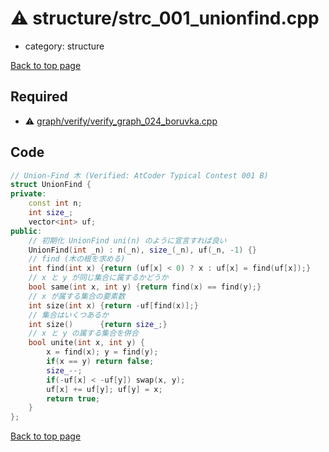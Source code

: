 <!-- mathjax config similar to math.stackexchange -->
<script type="text/javascript" async
  src="https://cdnjs.cloudflare.com/ajax/libs/mathjax/2.7.5/MathJax.js?config=TeX-MML-AM_CHTML">
</script>
<script type="text/x-mathjax-config">
  MathJax.Hub.Config({
    TeX: { equationNumbers: { autoNumber: "AMS" }},
    tex2jax: {
      inlineMath: [ ['$','$'] ],
      processEscapes: true
    },
    "HTML-CSS": { matchFontHeight: false },
    displayAlign: "left",
    displayIndent: "2em"
  });
</script>

<script type="text/javascript" src="https://cdnjs.cloudflare.com/ajax/libs/jquery/3.4.1/jquery.min.js"></script>
<script src="https://cdn.jsdelivr.net/npm/jquery-balloon-js@1.1.2/jquery.balloon.min.js" integrity="sha256-ZEYs9VrgAeNuPvs15E39OsyOJaIkXEEt10fzxJ20+2I=" crossorigin="anonymous"></script>
<script type="text/javascript" src="../../assets/js/copy-button.js"></script>
<link rel="stylesheet" href="../../assets/css/copy-button.css" />


# :warning: structure/strc_001_unionfind.cpp
* category: structure


[Back to top page](../../index.html)



## Required
* :warning: [graph/verify/verify_graph_024_boruvka.cpp](../graph/verify/verify_graph_024_boruvka.cpp.html)


## Code
```cpp
// Union-Find 木 (Verified: AtCoder Typical Contest 001 B)
struct UnionFind {
private:
    const int n;
    int size_;
    vector<int> uf;
public:
    // 初期化 UnionFind uni(n) のように宣言すれば良い
    UnionFind(int _n) : n(_n), size_(_n), uf(_n, -1) {}
    // find (木の根を求める)
    int find(int x) {return (uf[x] < 0) ? x : uf[x] = find(uf[x]);}
    // x と y が同じ集合に属するかどうか
    bool same(int x, int y) {return find(x) == find(y);}
    // x が属する集合の要素数
    int size(int x) {return -uf[find(x)];}
    // 集合はいくつあるか
    int size()      {return size_;}
    // x と y の属する集合を併合
    bool unite(int x, int y) {
        x = find(x); y = find(y);
        if(x == y) return false;
        size_--;
        if(-uf[x] < -uf[y]) swap(x, y);
        uf[x] += uf[y]; uf[y] = x;
        return true;
    }
};

```

[Back to top page](../../index.html)

